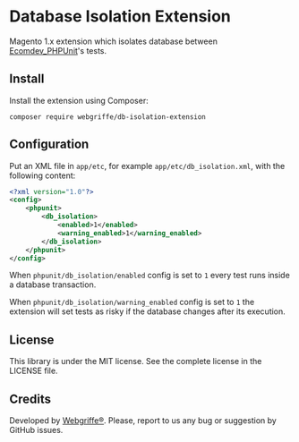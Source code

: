 Database Isolation Extension
============================

Magento 1.x extension which isolates database between [Ecomdev_PHPUnit](https://github.com/EcomDev/EcomDev_PHPUnit)'s tests.

Install
-------

Install the extension using Composer:

	composer require webgriffe/db-isolation-extension

Configuration
-------------

Put an XML file in `app/etc`, for example `app/etc/db_isolation.xml`, with the following content:

```xml
<?xml version="1.0"?>
<config>
    <phpunit>
        <db_isolation>
            <enabled>1</enabled>
            <warning_enabled>1</warning_enabled>
        </db_isolation>
    </phpunit>
</config>

```

When `phpunit/db_isolation/enabled` config is set to `1` every test runs inside a database transaction.

When `phpunit/db_isolation/warning_enabled` config is set to `1` the extension will set tests as risky if the database changes after its execution.

License
-------

This library is under the MIT license. See the complete license in the LICENSE file.

Credits
-------

Developed by [Webgriffe®](http://www.webgriffe.com/). Please, report to us any bug or suggestion by GitHub issues.